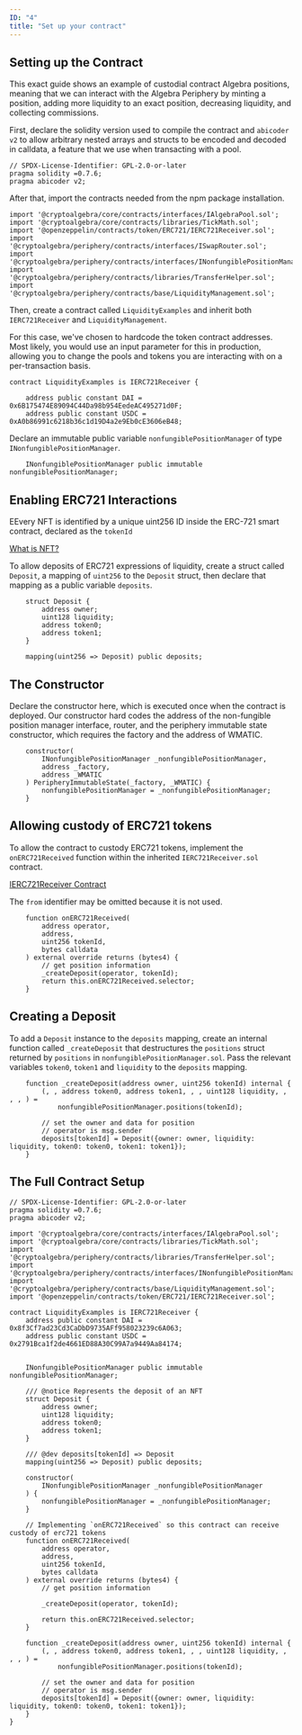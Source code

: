 ```yaml
---
ID: "4"
title: "Set up your contract"
---
```


## Setting up the Contract

This exact guide shows an example of custodial contract Algebra positions, meaning that we can interact with the Algebra Periphery by minting a position, adding more liquidity to an exact position, decreasing liquidity, and collecting commissions.

First, declare the solidity version used to compile the contract and `abicoder v2` to allow arbitrary nested arrays and structs to be encoded and decoded in calldata, a feature that we use when transacting with a pool.

```solidity
// SPDX-License-Identifier: GPL-2.0-or-later
pragma solidity =0.7.6;
pragma abicoder v2;
```

After that, import the contracts needed from the npm package installation.

```solidity
import '@cryptoalgebra/core/contracts/interfaces/IAlgebraPool.sol';
import '@cryptoalgebra/core/contracts/libraries/TickMath.sol';
import '@openzeppelin/contracts/token/ERC721/IERC721Receiver.sol';
import '@cryptoalgebra/periphery/contracts/interfaces/ISwapRouter.sol';
import '@cryptoalgebra/periphery/contracts/interfaces/INonfungiblePositionManager.sol';
import '@cryptoalgebra/periphery/contracts/libraries/TransferHelper.sol';
import '@cryptoalgebra/periphery/contracts/base/LiquidityManagement.sol';
```

Then, create a contract called `LiquidityExamples` and inherit both `IERC721Receiver` and `LiquidityManagement`.

For this case, we've chosen to hardcode the token contract addresses. Most likely, you would use an input parameter for this in production, allowing you to change the pools and tokens you are interacting with on a per-transaction basis.

```solidity
contract LiquidityExamples is IERC721Receiver {

    address public constant DAI = 0x6B175474E89094C44Da98b954EedeAC495271d0F;
    address public constant USDC = 0xA0b86991c6218b36c1d19D4a2e9Eb0cE3606eB48;
```

Declare an immutable public variable `nonfungiblePositionManager` of type `INonfungiblePositionManager`.

```solidity
    INonfungiblePositionManager public immutable nonfungiblePositionManager;
```

## Enabling ERC721 Interactions

EEvery NFT is identified by a unique uint256 ID inside the ERC-721 smart contract, declared as the `tokenId`

[What is NFT?](https://ethereum.org/en/nft/)

To allow deposits of ERC721 expressions of liquidity, create a struct called `Deposit`, a mapping of `uint256` to the `Deposit` struct, then declare that mapping as a public variable `deposits`.

```solidity
    struct Deposit {
        address owner;
        uint128 liquidity;
        address token0;
        address token1;
    }

    mapping(uint256 => Deposit) public deposits;
```

## The Constructor

Declare the constructor here, which is executed once when the contract is deployed. Our constructor hard codes the address of the non-fungible position manager interface, router, and the periphery immutable state constructor, which requires the factory and the address of WMATIC.

```solidity
    constructor(
        INonfungiblePositionManager _nonfungiblePositionManager,
        address _factory,
        address _WMATIC
    ) PeripheryImmutableState(_factory, _WMATIC) {
        nonfungiblePositionManager = _nonfungiblePositionManager;
    }
```

## Allowing custody of ERC721 tokens

To allow the contract to custody ERC721 tokens, implement the `onERC721Received` function within the inherited `IERC721Receiver.sol` contract.

[IERC721Receiver Contract](https://github.com/OpenZeppelin/openzeppelin-contracts/blob/master/contracts/token/ERC721/IERC721Receiver.sol)

The `from` identifier may be omitted because it is not used.

```solidity
    function onERC721Received(
        address operator,
        address,
        uint256 tokenId,
        bytes calldata
    ) external override returns (bytes4) {
        // get position information
        _createDeposit(operator, tokenId);
        return this.onERC721Received.selector;
    }
```

## Creating a Deposit

To add a `Deposit` instance to the `deposits` mapping, create an internal function called `_createDeposit` that destructures the `positions` struct returned by `positions` in `nonfungiblePositionManager.sol`. Pass the relevant variables `token0`, `token1` and `liquidity` to the `deposits` mapping.

```solidity
    function _createDeposit(address owner, uint256 tokenId) internal {
        (, , address token0, address token1, , , uint128 liquidity, , , , ) =
            nonfungiblePositionManager.positions(tokenId);

        // set the owner and data for position
        // operator is msg.sender
        deposits[tokenId] = Deposit({owner: owner, liquidity: liquidity, token0: token0, token1: token1});
    }

```

## The Full Contract Setup

```solidity
// SPDX-License-Identifier: GPL-2.0-or-later
pragma solidity =0.7.6;
pragma abicoder v2;

import '@cryptoalgebra/core/contracts/interfaces/IAlgebraPool.sol';
import '@cryptoalgebra/core/contracts/libraries/TickMath.sol';
import '@cryptoalgebra/periphery/contracts/libraries/TransferHelper.sol';
import '@cryptoalgebra/periphery/contracts/interfaces/INonfungiblePositionManager.sol';
import '@cryptoalgebra/periphery/contracts/base/LiquidityManagement.sol';
import '@openzeppelin/contracts/token/ERC721/IERC721Receiver.sol';

contract LiquidityExamples is IERC721Receiver {
    address public constant DAI = 0x8f3Cf7ad23Cd3CaDbD9735AFf958023239c6A063;
    address public constant USDC = 0x2791Bca1f2de4661ED88A30C99A7a9449Aa84174;


    INonfungiblePositionManager public immutable nonfungiblePositionManager;

    /// @notice Represents the deposit of an NFT
    struct Deposit {
        address owner;
        uint128 liquidity;
        address token0;
        address token1;
    }

    /// @dev deposits[tokenId] => Deposit
    mapping(uint256 => Deposit) public deposits;

    constructor(
        INonfungiblePositionManager _nonfungiblePositionManager
    ) {
        nonfungiblePositionManager = _nonfungiblePositionManager;
    }

    // Implementing `onERC721Received` so this contract can receive custody of erc721 tokens
    function onERC721Received(
        address operator,
        address,
        uint256 tokenId,
        bytes calldata
    ) external override returns (bytes4) {
        // get position information

        _createDeposit(operator, tokenId);

        return this.onERC721Received.selector;
    }

    function _createDeposit(address owner, uint256 tokenId) internal {
        (, , address token0, address token1, , , uint128 liquidity, , , , ) =
            nonfungiblePositionManager.positions(tokenId);

        // set the owner and data for position
        // operator is msg.sender
        deposits[tokenId] = Deposit({owner: owner, liquidity: liquidity, token0: token0, token1: token1});
    }
}
```
